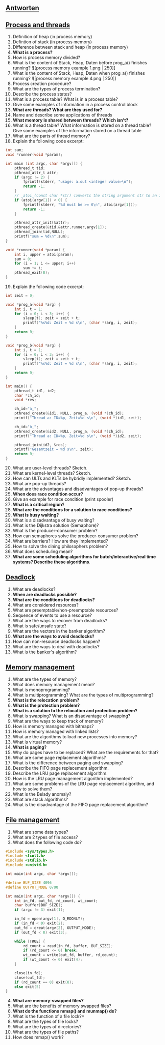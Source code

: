 ## [Antworten](Antworten.md)
## [Process and threads](Process%20and%20threads.md) 
1. Definition of heap (in process memory)
2. Defintion of stack (in process memory)
3. Difference between stack and heap (in process memory)
4. **What is a process?**
5. How is process memory divided?
6. What is the content of Stack, Heap, Daten before prog_a() finishes running? 
		![[process memory example 1.png | 250]]
7. What is the content of Stack, Heap, Daten when prog_a() finishes running? 
		![[process memory example 4.png | 250]]
8. Process creation procedure?
9. What are the types of process termination?
10. Describe the process states?
11. What is a process table? What is in a process table?
12. Give some examples of information in a process control block
13. **What are threads? What are they used for?**
14. Name and describe some applications of threads
15. **What memory is shared between threads? Which isn't?**
16. What is a thread table? What information is stored on a thread table? Give some examples of the information stored on a thread table
17. What are the parts of thread memory?
18. Explain the following code excerpt:
```C
int sum;
void *runner(void *param); 

int main (int argc, char *argv[]) {
	pthread_t tid; 
	pthread_attr_t attr; 
	if (argc != 2) {
		fprintf(stderr, "usage: a.out <integer value>\n");
		return -1;
	}
	// _atoi_(const char *str) converts the string argument str to an integer
	if (atoi(argv[1]) < 0) {
		fprintf(stderr, "%d must be >= 0\n", atoi(argv[1]));
		return -1;
	}

	pthread_attr_init(&attr);
	pthread_create(&tid,&attr,runner,argv[1]);
	pthread_join(tid,NULL);
	printf("sum = %d\n",sum);
}

void *runner(void *param) {
	int i, upper = atoi(param);
	sum = 0;
	for (i = 1; i <= upper; i++)
		sum += i;
	pthread_exit(0);
}
```
19. Explain the following code excerpt:
```C
int zeit = 0; 

void *prog_a(void *arg) { 
	int i, t = 1;
	for (i = 0; i < 3; i++) {
		sleep(t); zeit = zeit + t;
		printf("%s%d: Zeit = %d s\n", (char *)arg, i, zeit);
	}
	return 0;
}

void *prog_b(void *arg) { 
	int i, t = 1;
	for (i = 0; i < 3; i++) {
		sleep(t); zeit = zeit + t;
		printf("%s%d: Zeit = %d s\n", (char *)arg, i, zeit);
	}
	return 0;
}

int main() {
	pthread_t id1, id2; 
	char *ch_id;
	void *res;

	ch_id="a_";
	pthread_create(&id1, NULL, prog_a, (void *)ch_id);
	printf("Thread a: ID=%p, Zeit=%d s\n", (void *)id1, zeit);

	ch_id="b_";
	pthread_create(&id2, NULL, prog_a, (void *)ch_id);
	printf("Thread a: ID=%p, Zeit=%d s\n", (void *)id2, zeit);

	pthread_join(id2, &res);
	printf("Gesamtzeit = %d s\n", zeit);
	return 0;
}
```
20. What are user-level threads? Sketch.
21. What are kernel-level threads? Sketch.
22. How can ULTs and KLTs be hybridly implemented? Sketch.
23. What are pop-up threads?
24. What are the advantages and disadvantages of pop-up threads?
25. **When does race condition occur?**
26. Give an example for race condition (print spooler)
27. **What is a critical region?**
28. **What are the conditions for a solution to race conditions?**
29. **What is busy waiting?**
30. What is a disadvantage of busy waiting?
31. What is the Dijkstra solution (Semaphore)?
32. What is the producer-consumer problem?
33. How can semaphores solve the producer-consumer problem?
34. What are barriers? How are they implemented?
35. How to solve the dining philosophers problem?
36. What does scheduling mean?
37. **What are some scheduling algorithms for batch/interactive/real time systems? Describe these algorithms.**
## [Deadlock](Deadlock.md)
1. What are deadlocks?
2. **When are deadlocks possible?**
3. **What are the conditions for deadlocks?**
4. What are considered resources?
5. What are preemptable/non-preemptable resources?
6. Sequence of events to use a resource?
7. What are the ways to recover from deadlocks?
8. What is safe/unsafe state?
9. What are the vectors in the banker algorithm?
10. **What are the ways to avoid deadlocks?**
11. How can non-resource deadlocks happen?
12. What are the ways to deal with deadlocks?
13. What is the banker's algorithm?

## [Memory management](Memory%20management.md)
1. What are the types of memory?
2. What does memory management mean?
3. What is monoprogramming?  
4. What is multiprogramming? What are the types of multiprogramming?
5. **What is the relocation problem?**
6. **What is the protection problem?**
7. **What is a solution to the relocation and protection problem?**
8. What is swapping? What is an disadvantage of swapping?
9. What are the ways to keep track of memory?
10. How is memory managed with bitmaps?
11. How is memory managed with linked lists?
12. What are the algorithms to load new processes into memory?
13. What is virtual memory?
14. **What is paging?**
15. Why do pages have to be replaced? What are the requirements for that?
16. What are some page replacement algorithms?
17. What is the difference between paging and swapping?
18. Describe the FIFO page replacement algorithm.
19. Describe the LRU page replacement algorithm.
20. How is the LRU page management algorithm implemented?
21. What are some problems of the LRU page replacement algorithm, and how to solve them?
22. What is the Belady anomaly?
23. What are stack algorithms?
24. What is the disadvantage of the FIFO page replacement algorithm?

## [File management](File%20management.md)
1. What are some data types?
2. What are 2 types of file access?
3. What does the following code do?
```C
#include <sys/types.h>
#include <fcntl.h>
#include <stdlib.h>
#include <unistd.h>

int main(int argc, char *argv[]);

#define BUF_SIZE 4096 
#define OUTPUT_MODE 0700 

int main(int argc, char *argv[]) {
	int in_fd, out_fd, rd_count, wt_count;
	char buffer[BUF_SIZE];
	if (argc != 3) exit(1); 

	in_fd = open(argv[1], O_RDONLY); 
	if (in_fd < 0) exit(2); 
	out_fd = creat(argv[2], OUTPUT_MODE); 
	if (out_fd < 0) exit(3); 

	while (TRUE) {
		rd_count = read(in_fd, buffer, BUF_SIZE); 
		if (rd_count <= 0) break; 
		wt_count = write(out_fd, buffer, rd_count); 
		if (wt_count <= 0) exit(4); 
	}

	close(in_fd);
	close(out_fd);
	if (rd_count == 0) exit(0); 
	else exit(5) 
}
```
4. **What are memory-swapped files?**
5. What are the benefits of memory swapped files?
6. **What do the functions mmap() and munmap() do?**
7. What is the function of a file lock?=
8. What are the types of file locks?
9. What are the types of directories?
10. What are the types of file paths?
11. How does mmap() work?